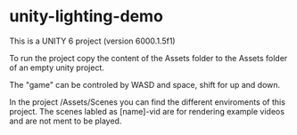 # unity-lighting-demo


This is a UNITY 6 project (version 6000.1.5f1)

To run the project copy the content of the Assets folder to the Assets folder of an empty unity project.

The "game" can be controled by WASD and space, shift for up and down.

In the project /Assets/Scenes you can find the different enviroments of this project. The scenes labled as [name]-vid are for rendering example videos and are not ment to be played.
